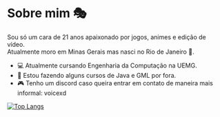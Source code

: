 # Sobre mim 🎭

Sou só um cara de 21 anos apaixonado por jogos, animes e edição de vídeo.<br />
Atualmente moro em Minas Gerais mas nasci no Rio de Janeiro 🌴.<br />

- 💻 Atualmente cursando Engenharia da Computação na UEMG. 
- 🤖 Estou fazendo alguns cursos de Java e GML por fora. 
- 🎮 Tenho um discord caso queira entrar em contato de maneira mais informal: voicexd

[![Top Langs](https://github-readme-stats.vercel.app/api/top-langs/?username=paulo-voice&layout=donut&theme=transparent)](https://github.com/anuraghazra/github-readme-stats)




<!--
**paulo-voice/paulo-voice** is a ✨ _special_ ✨ repository because its `README.md` (this file) appears on your GitHub profile.

Here are some ideas to get you started:

- 🔭 I’m currently working on ...
- 🌱 I’m currently learning ...
- 👯 I’m looking to collaborate on ...
- 🤔 I’m looking for help with ...
- 💬 Ask me about ...
- 📫 How to reach me: ...
- 😄 Pronouns: ...
- ⚡ Fun fact: ...
-->
